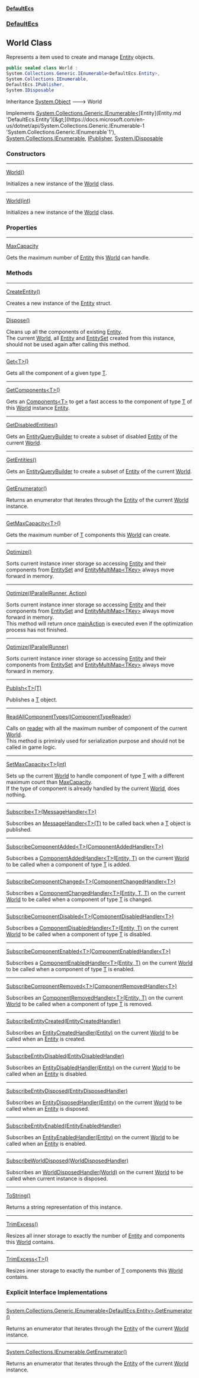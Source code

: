 #### [DefaultEcs](index.md 'index')
### [DefaultEcs](index.md#DefaultEcs 'DefaultEcs')
## World Class
Represents a item used to create and manage [Entity](Entity.md 'DefaultEcs.Entity') objects.  
```csharp
public sealed class World :
System.Collections.Generic.IEnumerable<DefaultEcs.Entity>,
System.Collections.IEnumerable,
DefaultEcs.IPublisher,
System.IDisposable
```

Inheritance [System.Object](https://docs.microsoft.com/en-us/dotnet/api/System.Object 'System.Object') &#129106; World  

Implements [System.Collections.Generic.IEnumerable&lt;](https://docs.microsoft.com/en-us/dotnet/api/System.Collections.Generic.IEnumerable-1 'System.Collections.Generic.IEnumerable`1')[Entity](Entity.md 'DefaultEcs.Entity')[&gt;](https://docs.microsoft.com/en-us/dotnet/api/System.Collections.Generic.IEnumerable-1 'System.Collections.Generic.IEnumerable`1'), [System.Collections.IEnumerable](https://docs.microsoft.com/en-us/dotnet/api/System.Collections.IEnumerable 'System.Collections.IEnumerable'), [IPublisher](IPublisher.md 'DefaultEcs.IPublisher'), [System.IDisposable](https://docs.microsoft.com/en-us/dotnet/api/System.IDisposable 'System.IDisposable')  
### Constructors

***
[World()](World_World().md 'DefaultEcs.World.World()')

Initializes a new instance of the [World](World.md 'DefaultEcs.World') class.  

***
[World(int)](World_World(int).md 'DefaultEcs.World.World(int)')

Initializes a new instance of the [World](World.md 'DefaultEcs.World') class.  
### Properties

***
[MaxCapacity](World_MaxCapacity.md 'DefaultEcs.World.MaxCapacity')

Gets the maximum number of [Entity](Entity.md 'DefaultEcs.Entity') this [World](World.md 'DefaultEcs.World') can handle.  
### Methods

***
[CreateEntity()](World_CreateEntity().md 'DefaultEcs.World.CreateEntity()')

Creates a new instance of the [Entity](Entity.md 'DefaultEcs.Entity') struct.  

***
[Dispose()](World_Dispose().md 'DefaultEcs.World.Dispose()')

Cleans up all the components of existing [Entity](Entity.md 'DefaultEcs.Entity').  
The current [World](World.md 'DefaultEcs.World'), all [Entity](Entity.md 'DefaultEcs.Entity') and [EntitySet](EntitySet.md 'DefaultEcs.EntitySet') created from this instance, should not be used again after calling this method.  

***
[Get&lt;T&gt;()](World_Get_T_().md 'DefaultEcs.World.Get&lt;T&gt;()')

Gets all the component of a given type [T](World_Get_T_().md#DefaultEcs_World_Get_T_()_T 'DefaultEcs.World.Get&lt;T&gt;().T').  

***
[GetComponents&lt;T&gt;()](World_GetComponents_T_().md 'DefaultEcs.World.GetComponents&lt;T&gt;()')

Gets an [Components&lt;T&gt;](Components_T_.md 'DefaultEcs.Components&lt;T&gt;') to get a fast access to the component of type [T](World_GetComponents_T_().md#DefaultEcs_World_GetComponents_T_()_T 'DefaultEcs.World.GetComponents&lt;T&gt;().T') of this [World](World.md 'DefaultEcs.World') instance [Entity](Entity.md 'DefaultEcs.Entity').  

***
[GetDisabledEntities()](World_GetDisabledEntities().md 'DefaultEcs.World.GetDisabledEntities()')

Gets an [EntityQueryBuilder](EntityQueryBuilder.md 'DefaultEcs.EntityQueryBuilder') to create a subset of disabled [Entity](Entity.md 'DefaultEcs.Entity') of the current [World](World.md 'DefaultEcs.World').  

***
[GetEntities()](World_GetEntities().md 'DefaultEcs.World.GetEntities()')

Gets an [EntityQueryBuilder](EntityQueryBuilder.md 'DefaultEcs.EntityQueryBuilder') to create a subset of [Entity](Entity.md 'DefaultEcs.Entity') of the current [World](World.md 'DefaultEcs.World').  

***
[GetEnumerator()](World_GetEnumerator().md 'DefaultEcs.World.GetEnumerator()')

Returns an enumerator that iterates through the [Entity](Entity.md 'DefaultEcs.Entity') of the current [World](World.md 'DefaultEcs.World') instance.  

***
[GetMaxCapacity&lt;T&gt;()](World_GetMaxCapacity_T_().md 'DefaultEcs.World.GetMaxCapacity&lt;T&gt;()')

Gets the maximum number of [T](World_GetMaxCapacity_T_().md#DefaultEcs_World_GetMaxCapacity_T_()_T 'DefaultEcs.World.GetMaxCapacity&lt;T&gt;().T') components this [World](World.md 'DefaultEcs.World') can create.  

***
[Optimize()](World_Optimize().md 'DefaultEcs.World.Optimize()')

Sorts current instance inner storage so accessing [Entity](Entity.md 'DefaultEcs.Entity') and their components from [EntitySet](EntitySet.md 'DefaultEcs.EntitySet') and [EntityMultiMap&lt;TKey&gt;](EntityMultiMap_TKey_.md 'DefaultEcs.EntityMultiMap&lt;TKey&gt;') always move forward in memory.  

***
[Optimize(IParallelRunner, Action)](World_Optimize(IParallelRunner_Action).md 'DefaultEcs.World.Optimize(DefaultEcs.Threading.IParallelRunner, System.Action)')

Sorts current instance inner storage so accessing [Entity](Entity.md 'DefaultEcs.Entity') and their components from [EntitySet](EntitySet.md 'DefaultEcs.EntitySet') and [EntityMultiMap&lt;TKey&gt;](EntityMultiMap_TKey_.md 'DefaultEcs.EntityMultiMap&lt;TKey&gt;') always move forward in memory.  
This method will return once [mainAction](World_Optimize(IParallelRunner_Action).md#DefaultEcs_World_Optimize(DefaultEcs_Threading_IParallelRunner_System_Action)_mainAction 'DefaultEcs.World.Optimize(DefaultEcs.Threading.IParallelRunner, System.Action).mainAction') is executed even if the optimization process has not finished.  

***
[Optimize(IParallelRunner)](World_Optimize(IParallelRunner).md 'DefaultEcs.World.Optimize(DefaultEcs.Threading.IParallelRunner)')

Sorts current instance inner storage so accessing [Entity](Entity.md 'DefaultEcs.Entity') and their components from [EntitySet](EntitySet.md 'DefaultEcs.EntitySet') and [EntityMultiMap&lt;TKey&gt;](EntityMultiMap_TKey_.md 'DefaultEcs.EntityMultiMap&lt;TKey&gt;') always move forward in memory.  

***
[Publish&lt;T&gt;(T)](World_Publish_T_(T).md 'DefaultEcs.World.Publish&lt;T&gt;(T)')

Publishes a [T](World_Publish_T_(T).md#DefaultEcs_World_Publish_T_(T)_T 'DefaultEcs.World.Publish&lt;T&gt;(T).T') object.  

***
[ReadAllComponentTypes(IComponentTypeReader)](World_ReadAllComponentTypes(IComponentTypeReader).md 'DefaultEcs.World.ReadAllComponentTypes(DefaultEcs.Serialization.IComponentTypeReader)')

Calls on [reader](World_ReadAllComponentTypes(IComponentTypeReader).md#DefaultEcs_World_ReadAllComponentTypes(DefaultEcs_Serialization_IComponentTypeReader)_reader 'DefaultEcs.World.ReadAllComponentTypes(DefaultEcs.Serialization.IComponentTypeReader).reader') with all the maximum number of component of the current [World](World.md 'DefaultEcs.World').  
This method is primiraly used for serialization purpose and should not be called in game logic.  

***
[SetMaxCapacity&lt;T&gt;(int)](World_SetMaxCapacity_T_(int).md 'DefaultEcs.World.SetMaxCapacity&lt;T&gt;(int)')

Sets up the current [World](World.md 'DefaultEcs.World') to handle component of type [T](World_SetMaxCapacity_T_(int).md#DefaultEcs_World_SetMaxCapacity_T_(int)_T 'DefaultEcs.World.SetMaxCapacity&lt;T&gt;(int).T') with a different maximum count than [MaxCapacity](World_MaxCapacity.md 'DefaultEcs.World.MaxCapacity').  
If the type of component is already handled by the current [World](World.md 'DefaultEcs.World'), does nothing.  

***
[Subscribe&lt;T&gt;(MessageHandler&lt;T&gt;)](World_Subscribe_T_(MessageHandler_T_).md 'DefaultEcs.World.Subscribe&lt;T&gt;(DefaultEcs.MessageHandler&lt;T&gt;)')

Subscribes an [MessageHandler&lt;T&gt;(T)](MessageHandler_T_(T).md 'DefaultEcs.MessageHandler&lt;T&gt;(T)') to be called back when a [T](World_Subscribe_T_(MessageHandler_T_).md#DefaultEcs_World_Subscribe_T_(DefaultEcs_MessageHandler_T_)_T 'DefaultEcs.World.Subscribe&lt;T&gt;(DefaultEcs.MessageHandler&lt;T&gt;).T') object is published.  

***
[SubscribeComponentAdded&lt;T&gt;(ComponentAddedHandler&lt;T&gt;)](World_SubscribeComponentAdded_T_(ComponentAddedHandler_T_).md 'DefaultEcs.World.SubscribeComponentAdded&lt;T&gt;(DefaultEcs.ComponentAddedHandler&lt;T&gt;)')

Subscribes a [ComponentAddedHandler&lt;T&gt;(Entity, T)](ComponentAddedHandler_T_(Entity_T).md 'DefaultEcs.ComponentAddedHandler&lt;T&gt;(DefaultEcs.Entity, T)') on the current [World](World.md 'DefaultEcs.World') to be called when a component of type [T](World_SubscribeComponentAdded_T_(ComponentAddedHandler_T_).md#DefaultEcs_World_SubscribeComponentAdded_T_(DefaultEcs_ComponentAddedHandler_T_)_T 'DefaultEcs.World.SubscribeComponentAdded&lt;T&gt;(DefaultEcs.ComponentAddedHandler&lt;T&gt;).T') is added.  

***
[SubscribeComponentChanged&lt;T&gt;(ComponentChangedHandler&lt;T&gt;)](World_SubscribeComponentChanged_T_(ComponentChangedHandler_T_).md 'DefaultEcs.World.SubscribeComponentChanged&lt;T&gt;(DefaultEcs.ComponentChangedHandler&lt;T&gt;)')

Subscribes a [ComponentChangedHandler&lt;T&gt;(Entity, T, T)](ComponentChangedHandler_T_(Entity_T_T).md 'DefaultEcs.ComponentChangedHandler&lt;T&gt;(DefaultEcs.Entity, T, T)') on the current [World](World.md 'DefaultEcs.World') to be called when a component of type [T](World_SubscribeComponentChanged_T_(ComponentChangedHandler_T_).md#DefaultEcs_World_SubscribeComponentChanged_T_(DefaultEcs_ComponentChangedHandler_T_)_T 'DefaultEcs.World.SubscribeComponentChanged&lt;T&gt;(DefaultEcs.ComponentChangedHandler&lt;T&gt;).T') is changed.  

***
[SubscribeComponentDisabled&lt;T&gt;(ComponentDisabledHandler&lt;T&gt;)](World_SubscribeComponentDisabled_T_(ComponentDisabledHandler_T_).md 'DefaultEcs.World.SubscribeComponentDisabled&lt;T&gt;(DefaultEcs.ComponentDisabledHandler&lt;T&gt;)')

Subscribes a [ComponentDisabledHandler&lt;T&gt;(Entity, T)](ComponentDisabledHandler_T_(Entity_T).md 'DefaultEcs.ComponentDisabledHandler&lt;T&gt;(DefaultEcs.Entity, T)') on the current [World](World.md 'DefaultEcs.World') to be called when a component of type [T](World_SubscribeComponentDisabled_T_(ComponentDisabledHandler_T_).md#DefaultEcs_World_SubscribeComponentDisabled_T_(DefaultEcs_ComponentDisabledHandler_T_)_T 'DefaultEcs.World.SubscribeComponentDisabled&lt;T&gt;(DefaultEcs.ComponentDisabledHandler&lt;T&gt;).T') is disabled.  

***
[SubscribeComponentEnabled&lt;T&gt;(ComponentEnabledHandler&lt;T&gt;)](World_SubscribeComponentEnabled_T_(ComponentEnabledHandler_T_).md 'DefaultEcs.World.SubscribeComponentEnabled&lt;T&gt;(DefaultEcs.ComponentEnabledHandler&lt;T&gt;)')

Subscribes a [ComponentEnabledHandler&lt;T&gt;(Entity, T)](ComponentEnabledHandler_T_(Entity_T).md 'DefaultEcs.ComponentEnabledHandler&lt;T&gt;(DefaultEcs.Entity, T)') on the current [World](World.md 'DefaultEcs.World') to be called when a component of type [T](World_SubscribeComponentEnabled_T_(ComponentEnabledHandler_T_).md#DefaultEcs_World_SubscribeComponentEnabled_T_(DefaultEcs_ComponentEnabledHandler_T_)_T 'DefaultEcs.World.SubscribeComponentEnabled&lt;T&gt;(DefaultEcs.ComponentEnabledHandler&lt;T&gt;).T') is enabled.  

***
[SubscribeComponentRemoved&lt;T&gt;(ComponentRemovedHandler&lt;T&gt;)](World_SubscribeComponentRemoved_T_(ComponentRemovedHandler_T_).md 'DefaultEcs.World.SubscribeComponentRemoved&lt;T&gt;(DefaultEcs.ComponentRemovedHandler&lt;T&gt;)')

Subscribes an [ComponentRemovedHandler&lt;T&gt;(Entity, T)](ComponentRemovedHandler_T_(Entity_T).md 'DefaultEcs.ComponentRemovedHandler&lt;T&gt;(DefaultEcs.Entity, T)') on the current [World](World.md 'DefaultEcs.World') to be called when a component of type [T](World_SubscribeComponentRemoved_T_(ComponentRemovedHandler_T_).md#DefaultEcs_World_SubscribeComponentRemoved_T_(DefaultEcs_ComponentRemovedHandler_T_)_T 'DefaultEcs.World.SubscribeComponentRemoved&lt;T&gt;(DefaultEcs.ComponentRemovedHandler&lt;T&gt;).T') is removed.  

***
[SubscribeEntityCreated(EntityCreatedHandler)](World_SubscribeEntityCreated(EntityCreatedHandler).md 'DefaultEcs.World.SubscribeEntityCreated(DefaultEcs.EntityCreatedHandler)')

Subscribes an [EntityCreatedHandler(Entity)](EntityCreatedHandler(Entity).md 'DefaultEcs.EntityCreatedHandler(DefaultEcs.Entity)') on the current [World](World.md 'DefaultEcs.World') to be called when an [Entity](Entity.md 'DefaultEcs.Entity') is created.  

***
[SubscribeEntityDisabled(EntityDisabledHandler)](World_SubscribeEntityDisabled(EntityDisabledHandler).md 'DefaultEcs.World.SubscribeEntityDisabled(DefaultEcs.EntityDisabledHandler)')

Subscribes an [EntityDisabledHandler(Entity)](EntityDisabledHandler(Entity).md 'DefaultEcs.EntityDisabledHandler(DefaultEcs.Entity)') on the current [World](World.md 'DefaultEcs.World') to be called when an [Entity](Entity.md 'DefaultEcs.Entity') is disabled.  

***
[SubscribeEntityDisposed(EntityDisposedHandler)](World_SubscribeEntityDisposed(EntityDisposedHandler).md 'DefaultEcs.World.SubscribeEntityDisposed(DefaultEcs.EntityDisposedHandler)')

Subscribes an [EntityDisposedHandler(Entity)](EntityDisposedHandler(Entity).md 'DefaultEcs.EntityDisposedHandler(DefaultEcs.Entity)') on the current [World](World.md 'DefaultEcs.World') to be called when an [Entity](Entity.md 'DefaultEcs.Entity') is disposed.  

***
[SubscribeEntityEnabled(EntityEnabledHandler)](World_SubscribeEntityEnabled(EntityEnabledHandler).md 'DefaultEcs.World.SubscribeEntityEnabled(DefaultEcs.EntityEnabledHandler)')

Subscribes an [EntityEnabledHandler(Entity)](EntityEnabledHandler(Entity).md 'DefaultEcs.EntityEnabledHandler(DefaultEcs.Entity)') on the current [World](World.md 'DefaultEcs.World') to be called when an [Entity](Entity.md 'DefaultEcs.Entity') is enabled.  

***
[SubscribeWorldDisposed(WorldDisposedHandler)](World_SubscribeWorldDisposed(WorldDisposedHandler).md 'DefaultEcs.World.SubscribeWorldDisposed(DefaultEcs.WorldDisposedHandler)')

Subscribes an [WorldDisposedHandler(World)](WorldDisposedHandler(World).md 'DefaultEcs.WorldDisposedHandler(DefaultEcs.World)') on the current [World](World.md 'DefaultEcs.World') to be called when current instance is disposed.  

***
[ToString()](World_ToString().md 'DefaultEcs.World.ToString()')

Returns a string representation of this instance.  

***
[TrimExcess()](World_TrimExcess().md 'DefaultEcs.World.TrimExcess()')

Resizes all inner storage to exactly the number of [Entity](Entity.md 'DefaultEcs.Entity') and components this [World](World.md 'DefaultEcs.World') contains.  

***
[TrimExcess&lt;T&gt;()](World_TrimExcess_T_().md 'DefaultEcs.World.TrimExcess&lt;T&gt;()')

Resizes inner storage to exactly the number of [T](World_TrimExcess_T_().md#DefaultEcs_World_TrimExcess_T_()_T 'DefaultEcs.World.TrimExcess&lt;T&gt;().T') components this [World](World.md 'DefaultEcs.World') contains.  
### Explicit Interface Implementations

***
[System.Collections.Generic.IEnumerable&lt;DefaultEcs.Entity&gt;.GetEnumerator()](World_System_Collections_Generic_IEnumerable_DefaultEcs_Entity__GetEnumerator().md 'DefaultEcs.World.System.Collections.Generic.IEnumerable&lt;DefaultEcs.Entity&gt;.GetEnumerator()')

Returns an enumerator that iterates through the [Entity](Entity.md 'DefaultEcs.Entity') of the current [World](World.md 'DefaultEcs.World') instance.  

***
[System.Collections.IEnumerable.GetEnumerator()](World_System_Collections_IEnumerable_GetEnumerator().md 'DefaultEcs.World.System.Collections.IEnumerable.GetEnumerator()')

Returns an enumerator that iterates through the [Entity](Entity.md 'DefaultEcs.Entity') of the current [World](World.md 'DefaultEcs.World') instance.  
